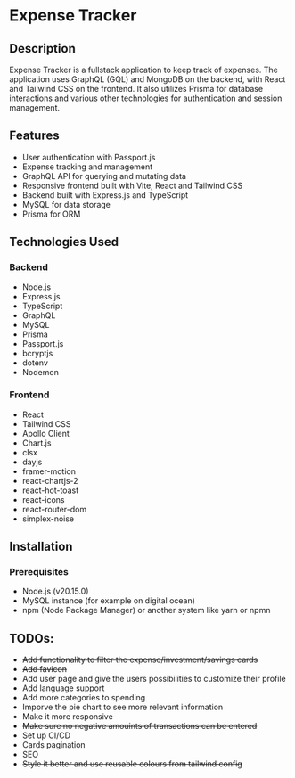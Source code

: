 # Expense Tracker

## Description

Expense Tracker is a fullstack application to keep track of expenses. The
application uses GraphQL (GQL) and MongoDB on the backend, with React and
Tailwind CSS on the frontend. It also utilizes Prisma for database interactions
and various other technologies for authentication and session management.

## Features

- User authentication with Passport.js
- Expense tracking and management
- GraphQL API for querying and mutating data
- Responsive frontend built with Vite, React and Tailwind CSS
- Backend built with Express.js and TypeScript
- MySQL for data storage
- Prisma for ORM

## Technologies Used

### Backend

- Node.js
- Express.js
- TypeScript
- GraphQL
- MySQL
- Prisma
- Passport.js
- bcryptjs
- dotenv
- Nodemon

### Frontend

- React
- Tailwind CSS
- Apollo Client
- Chart.js
- clsx
- dayjs
- framer-motion
- react-chartjs-2
- react-hot-toast
- react-icons
- react-router-dom
- simplex-noise

## Installation

### Prerequisites

- Node.js (v20.15.0)
- MySQL instance (for example on digital ocean)
- npm (Node Package Manager) or another system like yarn or npmn

## TODOs:

- ~~Add functionality to filter the expense/investment/savings cards~~
- ~~Add favicon~~
- Add user page and give the users possibilities to customize their profile
- Add language support
- Add more categories to spending
- Imporve the pie chart to see more relevant information
- Make it more responsive
- ~~Make sure no negative amouints of transactions can be entered~~
- Set up CI/CD
- Cards pagination
- SEO
- ~~Style it better and use reusable colours from tailwind config~~
